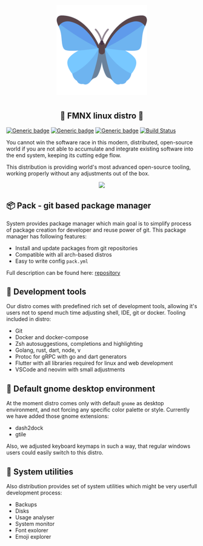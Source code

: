 <p align="center">
<img style="align: center; padding-left: 10px; padding-right: 10px; padding-bottom: 10px;" width="238px" height="238px" src="./airootfs/usr/local/share/backgrounds/fmnx-linux.png" />
</p>

<h2 align="center">💎 FMNX linux distro 💎</h2>

[![Generic badge](https://img.shields.io/badge/LICENSE-GPLv3-orange.svg)](https://dancheg97.ru/dancheg97/fmnx/src/branch/main/LICENSE)
[![Generic badge](https://img.shields.io/badge/GITEA-REPO-blue.svg)](https://dancheg97.ru/dancheg97/fmnx)
[![Generic badge](https://img.shields.io/badge/GITHUB-REPO-red.svg)](https://github.com/fmnx-ru/fmnx)
[![Build Status](https://ci.fmnx.io/api/badges/dev/fmnx/status.svg)](https://ci.fmnx.io/dev/fmnx)

You cannot win the software race in this modern, distributed, open-source world if you are not able to accumulate and integrate existing software into the end system, keeping its cutting edge flow.

This distribution is providing world's most advanced open-source tooling, working properly without any adjustments out of the box.

<p align="center">
<img style="align: center; max-width: 60%" src="./system.gif" />
</p>

## 📦 Pack - git based package manager

System provides package manager which main goal is to simplify process of package creation for developer and reuse power of git. This package manager has following features:

- Install and update packages from git repositories
- Compatible with all arch-based distros
- Easy to write config `pack.yml`

Full description can be found here: [repository](https://fmnx.io/dev/pack)

## 🧰 Development tools

Our distro comes with predefined rich set of development tools, allowing it's users not to spend much time adjusting shell, IDE, git or docker. Tooling included in distro:

- Git
- Docker and docker-compose
- Zsh autosuggestions, completions and highlighting
- Golang, rust, dart, node, v
- Protoc for gRPC with go and dart generators
- Flutter with all libraries required for linux and web development
- VSCode and neovim with small adjustments

## 🐾 Default gnome desktop environment

At the moment distro comes only with default `gnome` as desktop environment, and not forcing any specific color palette or style. Currently we have added those gnome extensions:

- dash2dock
- gtile

Also, we adjusted keyboard keymaps in such a way, that regular windows users could easily switch to this distro.

## 🛟 System utilities

Also distribution provides set of system utilities which might be very userfull development process:

- Backups
- Disks
- Usage analyser
- System monitor
- Font exolorer
- Emoji explorer
